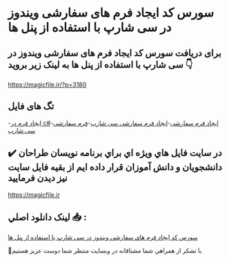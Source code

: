 # سورس کد ایجاد فرم های سفارشی ویندوز در سی شارپ با استفاده از پنل ها

## برای دریافت سورس کد ایجاد فرم های سفارشی ویندوز در سی شارپ با استفاده از پنل ها به لینک زیر بروید 👇

https://magicfile.ir/?p=3180

## تگ های فایل

-[ایجاد فرم در c#](https://magicfile.ir/product/%d9%81%d8%b1%d9%85-%d9%87%d8%a7%db%8c-%d8%b3%d9%81%d8%a7%d8%b1%d8%b4%db%8c-%d9%88%db%8c%d9%86%d8%af%d9%88%d8%b2-%d8%af%d8%b1-%d8%b3%db%8c-%d8%b4%d8%a7%d8%b1%d9%be-%d8%a8%d8%a7-%d8%a7%d8%b3%d8%aa%d9%81%d8%a7%d8%af%d9%87-%d8%a7%d8%b2-%d9%be%d9%86%d9%84-%d9%87%d8%a7/)-[ایجاد فرم سفارشی](https://magicfile.ir/product/%d9%81%d8%b1%d9%85-%d9%87%d8%a7%db%8c-%d8%b3%d9%81%d8%a7%d8%b1%d8%b4%db%8c-%d9%88%db%8c%d9%86%d8%af%d9%88%d8%b2-%d8%af%d8%b1-%d8%b3%db%8c-%d8%b4%d8%a7%d8%b1%d9%be-%d8%a8%d8%a7-%d8%a7%d8%b3%d8%aa%d9%81%d8%a7%d8%af%d9%87-%d8%a7%d8%b2-%d9%be%d9%86%d9%84-%d9%87%d8%a7/)-[ایجاد فرم سفارشی سی شارپ](https://magicfile.ir/product/%d9%81%d8%b1%d9%85-%d9%87%d8%a7%db%8c-%d8%b3%d9%81%d8%a7%d8%b1%d8%b4%db%8c-%d9%88%db%8c%d9%86%d8%af%d9%88%d8%b2-%d8%af%d8%b1-%d8%b3%db%8c-%d8%b4%d8%a7%d8%b1%d9%be-%d8%a8%d8%a7-%d8%a7%d8%b3%d8%aa%d9%81%d8%a7%d8%af%d9%87-%d8%a7%d8%b2-%d9%be%d9%86%d9%84-%d9%87%d8%a7/)-[فرم سفارشی سی شارپ](https://magicfile.ir/product/%d9%81%d8%b1%d9%85-%d9%87%d8%a7%db%8c-%d8%b3%d9%81%d8%a7%d8%b1%d8%b4%db%8c-%d9%88%db%8c%d9%86%d8%af%d9%88%d8%b2-%d8%af%d8%b1-%d8%b3%db%8c-%d8%b4%d8%a7%d8%b1%d9%be-%d8%a8%d8%a7-%d8%a7%d8%b3%d8%aa%d9%81%d8%a7%d8%af%d9%87-%d8%a7%d8%b2-%d9%be%d9%86%d9%84-%d9%87%d8%a7/)

## ✔️ در سايت فايل هاي ويژه اي براي برنامه نويسان طراحان دانشجويان و دانش آموزان قرار داده ايم از بقيه فايل سايت نيز ديدن فرماييد

https://magicfile.ir


## لينک دانلود اصلي 📥 :

[سورس کد ایجاد فرم های سفارشی ویندوز در سی شارپ با استفاده از پنل ها](https://magicfile.ir/product/%d9%81%d8%b1%d9%85-%d9%87%d8%a7%db%8c-%d8%b3%d9%81%d8%a7%d8%b1%d8%b4%db%8c-%d9%88%db%8c%d9%86%d8%af%d9%88%d8%b2-%d8%af%d8%b1-%d8%b3%db%8c-%d8%b4%d8%a7%d8%b1%d9%be-%d8%a8%d8%a7-%d8%a7%d8%b3%d8%aa%d9%81%d8%a7%d8%af%d9%87-%d8%a7%d8%b2-%d9%be%d9%86%d9%84-%d9%87%d8%a7/) 


🙏با تشکر از همراهي شما مشتاقانه در وبسایت منتظر شما دوست عزیز هستیم


